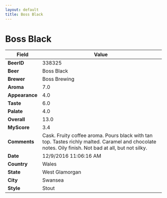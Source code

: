 ```yaml
---
layout: default
title: Boss Black
---
```


# Boss Black

| Field         | Value     |
|---------------|-----------|
| **BeerID** | 338325 |
| **Beer** | Boss Black |
| **Brewer** | Boss Brewing |
| **Aroma** | 7.0 |
| **Appearance** | 4.0 |
| **Taste** | 6.0 |
| **Palate** | 4.0 |
| **Overall** | 13.0 |
| **MyScore** | 3.4 |
| **Comments** | Cask. Fruity coffee aroma. Pours black with tan top. Tastes richly malted. Caramel and chocolate notes. Oily finish. Not bad at all, but not silky. |
| **Date** | 12/9/2016 11:06:16 AM |
| **Country** | Wales |
| **State** | West Glamorgan |
| **City** | Swansea |
| **Style** | Stout |
